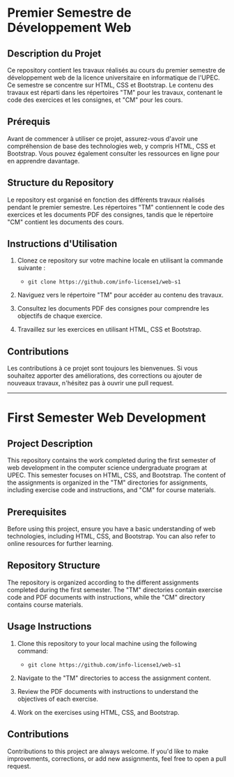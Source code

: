 # Premier Semestre de Développement Web

## Description du Projet
Ce repository contient les travaux réalisés au cours du premier semestre de développement web de la licence universitaire en informatique de l'UPEC. Ce semestre se concentre sur HTML, CSS et Bootstrap. Le contenu des travaux est réparti dans les répertoires "TM" pour les travaux, contenant le code des exercices et les consignes, et "CM" pour les cours.

## Prérequis
Avant de commencer à utiliser ce projet, assurez-vous d'avoir une compréhension de base des technologies web, y compris HTML, CSS et Bootstrap. Vous pouvez également consulter les ressources en ligne pour en apprendre davantage.

## Structure du Repository
Le repository est organisé en fonction des différents travaux réalisés pendant le premier semestre. Les répertoires "TM" contiennent le code des exercices et les documents PDF des consignes, tandis que le répertoire "CM" contient les documents des cours.

## Instructions d'Utilisation
1. Clonez ce repository sur votre machine locale en utilisant la commande suivante :
   - `git clone https://github.com/info-license1/web-s1`

2. Naviguez vers le répertoire "TM" pour accéder au contenu des travaux.

3. Consultez les documents PDF des consignes pour comprendre les objectifs de chaque exercice.

4. Travaillez sur les exercices en utilisant HTML, CSS et Bootstrap.

## Contributions
Les contributions à ce projet sont toujours les bienvenues. Si vous souhaitez apporter des améliorations, des corrections ou ajouter de nouveaux travaux, n'hésitez pas à ouvrir une pull request.

---

# First Semester Web Development

## Project Description
This repository contains the work completed during the first semester of web development in the computer science undergraduate program at UPEC. This semester focuses on HTML, CSS, and Bootstrap. The content of the assignments is organized in the "TM" directories for assignments, including exercise code and instructions, and "CM" for course materials.

## Prerequisites
Before using this project, ensure you have a basic understanding of web technologies, including HTML, CSS, and Bootstrap. You can also refer to online resources for further learning.

## Repository Structure
The repository is organized according to the different assignments completed during the first semester. The "TM" directories contain exercise code and PDF documents with instructions, while the "CM" directory contains course materials.

## Usage Instructions
1. Clone this repository to your local machine using the following command:
   - `git clone https://github.com/info-license1/web-s1`

2. Navigate to the "TM" directories to access the assignment content.

3. Review the PDF documents with instructions to understand the objectives of each exercise.

4. Work on the exercises using HTML, CSS, and Bootstrap.

## Contributions
Contributions to this project are always welcome. If you'd like to make improvements, corrections, or add new assignments, feel free to open a pull request.
